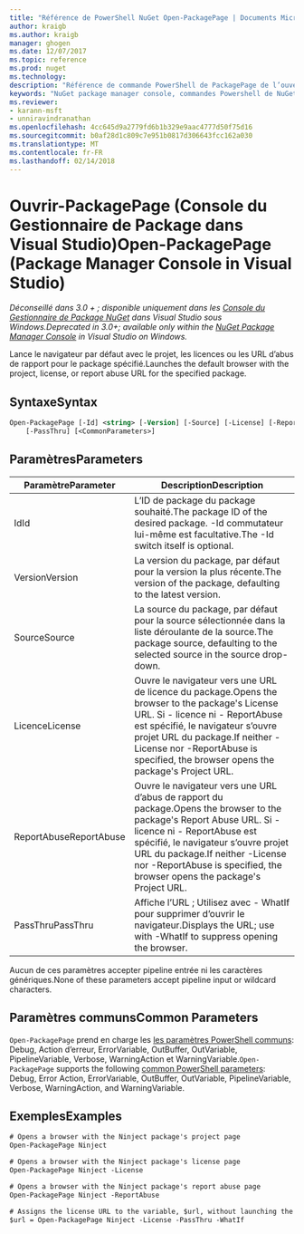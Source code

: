 ```yaml
---
title: "Référence de PowerShell NuGet Open-PackagePage | Documents Microsoft"
author: kraigb
ms.author: kraigb
manager: ghogen
ms.date: 12/07/2017
ms.topic: reference
ms.prod: nuget
ms.technology: 
description: "Référence de commande PowerShell de PackagePage de l’ouverture de la Console du Gestionnaire de Package NuGet dans Visual Studio."
keywords: "NuGet package manager console, commandes Powershell de NuGet, NuGet Powershell référence, ouvrez-PackagePage"
ms.reviewer:
- karann-msft
- unniravindranathan
ms.openlocfilehash: 4cc645d9a2779fd6b1b329e9aac4777d50f75d16
ms.sourcegitcommit: b0af28d1c809c7e951b0817d306643fcc162a030
ms.translationtype: MT
ms.contentlocale: fr-FR
ms.lasthandoff: 02/14/2018
---
```

# <a name="open-packagepage-package-manager-console-in-visual-studio"></a><span data-ttu-id="eea4c-104">Ouvrir-PackagePage (Console du Gestionnaire de Package dans Visual Studio)</span><span class="sxs-lookup"><span data-stu-id="eea4c-104">Open-PackagePage (Package Manager Console in Visual Studio)</span></span>

<span data-ttu-id="eea4c-105">*Déconseillé dans 3.0 + ; disponible uniquement dans les [Console du Gestionnaire de Package NuGet](package-manager-console.md) dans Visual Studio sous Windows.*</span><span class="sxs-lookup"><span data-stu-id="eea4c-105">*Deprecated in 3.0+; available only within the [NuGet Package Manager Console](package-manager-console.md) in Visual Studio on Windows.*</span></span>

<span data-ttu-id="eea4c-106">Lance le navigateur par défaut avec le projet, les licences ou les URL d’abus de rapport pour le package spécifié.</span><span class="sxs-lookup"><span data-stu-id="eea4c-106">Launches the default browser with the project, license, or report abuse URL for the specified package.</span></span>

## <a name="syntax"></a><span data-ttu-id="eea4c-107">Syntaxe</span><span class="sxs-lookup"><span data-stu-id="eea4c-107">Syntax</span></span>

```ps
Open-PackagePage [-Id] <string> [-Version] [-Source] [-License] [-ReportAbuse]
    [-PassThru] [<CommonParameters>]
```

## <a name="parameters"></a><span data-ttu-id="eea4c-108">Paramètres</span><span class="sxs-lookup"><span data-stu-id="eea4c-108">Parameters</span></span>

| <span data-ttu-id="eea4c-109">Paramètre</span><span class="sxs-lookup"><span data-stu-id="eea4c-109">Parameter</span></span> | <span data-ttu-id="eea4c-110">Description</span><span class="sxs-lookup"><span data-stu-id="eea4c-110">Description</span></span> |
| --- | --- |
| <span data-ttu-id="eea4c-111">Id</span><span class="sxs-lookup"><span data-stu-id="eea4c-111">Id</span></span> | <span data-ttu-id="eea4c-112">L’ID de package du package souhaité.</span><span class="sxs-lookup"><span data-stu-id="eea4c-112">The package ID of the desired package.</span></span> <span data-ttu-id="eea4c-113">-Id commutateur lui-même est facultative.</span><span class="sxs-lookup"><span data-stu-id="eea4c-113">The -Id switch itself is optional.</span></span> |
| <span data-ttu-id="eea4c-114">Version</span><span class="sxs-lookup"><span data-stu-id="eea4c-114">Version</span></span> | <span data-ttu-id="eea4c-115">La version du package, par défaut pour la version la plus récente.</span><span class="sxs-lookup"><span data-stu-id="eea4c-115">The version of the package, defaulting to the latest version.</span></span> |
| <span data-ttu-id="eea4c-116">Source</span><span class="sxs-lookup"><span data-stu-id="eea4c-116">Source</span></span> | <span data-ttu-id="eea4c-117">La source du package, par défaut pour la source sélectionnée dans la liste déroulante de la source.</span><span class="sxs-lookup"><span data-stu-id="eea4c-117">The package source, defaulting to the selected source in the source drop-down.</span></span> |
| <span data-ttu-id="eea4c-118">Licence</span><span class="sxs-lookup"><span data-stu-id="eea4c-118">License</span></span> | <span data-ttu-id="eea4c-119">Ouvre le navigateur vers une URL de licence du package.</span><span class="sxs-lookup"><span data-stu-id="eea4c-119">Opens the browser to the package's License URL.</span></span> <span data-ttu-id="eea4c-120">Si - licence ni - ReportAbuse est spécifié, le navigateur s’ouvre projet URL du package.</span><span class="sxs-lookup"><span data-stu-id="eea4c-120">If neither -License nor -ReportAbuse is specified, the browser opens the package's Project URL.</span></span> |
| <span data-ttu-id="eea4c-121">ReportAbuse</span><span class="sxs-lookup"><span data-stu-id="eea4c-121">ReportAbuse</span></span> | <span data-ttu-id="eea4c-122">Ouvre le navigateur vers une URL d’abus de rapport du package.</span><span class="sxs-lookup"><span data-stu-id="eea4c-122">Opens the browser to the package's Report Abuse URL.</span></span> <span data-ttu-id="eea4c-123">Si - licence ni - ReportAbuse est spécifié, le navigateur s’ouvre projet URL du package.</span><span class="sxs-lookup"><span data-stu-id="eea4c-123">If neither -License nor -ReportAbuse is specified, the browser opens the package's Project URL.</span></span> |
| <span data-ttu-id="eea4c-124">PassThru</span><span class="sxs-lookup"><span data-stu-id="eea4c-124">PassThru</span></span> | <span data-ttu-id="eea4c-125">Affiche l’URL ; Utilisez avec - WhatIf pour supprimer d’ouvrir le navigateur.</span><span class="sxs-lookup"><span data-stu-id="eea4c-125">Displays the URL; use with -WhatIf to suppress opening the browser.</span></span> |

<span data-ttu-id="eea4c-126">Aucun de ces paramètres accepter pipeline entrée ni les caractères génériques.</span><span class="sxs-lookup"><span data-stu-id="eea4c-126">None of these parameters accept pipeline input or wildcard characters.</span></span>

## <a name="common-parameters"></a><span data-ttu-id="eea4c-127">Paramètres communs</span><span class="sxs-lookup"><span data-stu-id="eea4c-127">Common Parameters</span></span>

<span data-ttu-id="eea4c-128">`Open-PackagePage` prend en charge les [les paramètres PowerShell communs](http://go.microsoft.com/fwlink/?LinkID=113216): Debug, Action d’erreur, ErrorVariable, OutBuffer, OutVariable, PipelineVariable, Verbose, WarningAction et WarningVariable.</span><span class="sxs-lookup"><span data-stu-id="eea4c-128">`Open-PackagePage` supports the following [common PowerShell parameters](http://go.microsoft.com/fwlink/?LinkID=113216): Debug, Error Action, ErrorVariable, OutBuffer, OutVariable, PipelineVariable, Verbose, WarningAction, and WarningVariable.</span></span>

## <a name="examples"></a><span data-ttu-id="eea4c-129">Exemples</span><span class="sxs-lookup"><span data-stu-id="eea4c-129">Examples</span></span>

```ps
# Opens a browser with the Ninject package's project page
Open-PackagePage Ninject

# Opens a browser with the Ninject package's license page
Open-PackagePage Ninject -License

# Opens a browser with the Ninject package's report abuse page  
Open-PackagePage Ninject -ReportAbuse

# Assigns the license URL to the variable, $url, without launching the browser
$url = Open-PackagePage Ninject -License -PassThru -WhatIf
```